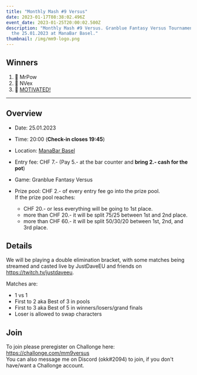 ```yaml
---
title: "Monthly Mash #9 Versus"
date: 2023-01-17T08:38:02.496Z
event_date: 2023-01-25T20:00:02.500Z
description: "Monthly Mash #9 Versus. Granblue Fantasy Versus Tournament held on
  the 25.01.2023 at ManaBar Basel."
thumbnail: /img/mm9-logo.png
---
```

## Winners

1. 🥇 MrPow
1. 🥈 NVex
1. 🥉 [MOTIVATED!](https://twitter.com/ULTRAMOTIVATED)

---

## Overview

* Date: 25.01.2023
* Time: 20:00 (**Check-in closes 19:45**)
* Location: [ManaBar Basel](https://manabar.ch/)
* Entry fee: CHF 7.- (Pay 5.- at the bar counter and **bring 2.- cash for the pot**)
* Game: Granblue Fantasy Versus
* Prize pool: CHF 2.- of every entry fee go into the prize pool.\
  If the prize pool reaches:

  * CHF 20.- or less everything will be going to 1st place.
  * more than CHF 20.- it will be split 75/25 between 1st and 2nd place.
  * more than CHF 60.- it will be split 50/30/20 between 1st, 2nd, and 3rd place.

## Details

We will be playing a double elimination bracket, with some matches being streamed and casted live by JustDaveEU and friends on <https://twitch.tv/justdaveeu>.

Matches are:

* 1 vs 1
* First to 2 aka Best of 3 in pools
* First to 3 aka Best of 5 in winners/losers/grand finals
* Loser is allowed to swap characters

## Join

To join please preregister on Challonge here: <https://challonge.com/mm9versus>\
You can also message me on Discord (okk#2094) to join, if you don't have/want a Challonge account.
